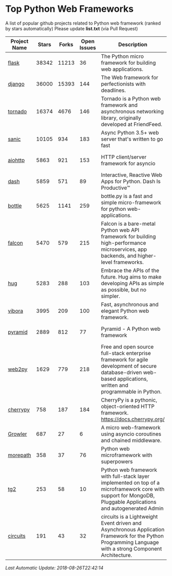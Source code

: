 # Top Python Web Frameworks
A list of popular github projects related to Python web framework (ranked by stars automatically)
Please update **list.txt** (via Pull Request)

| Project Name | Stars | Forks | Open Issues | Description | Last Commit |
| ------------ | ----- | ----- | ----------- | ----------- | ----------- |
| [flask](https://github.com/pallets/flask) | 38342 | 11213 | 36 | The Python micro framework for building web applications. | 2018-08-24 15:12:15 |
| [django](https://github.com/django/django) | 36000 | 15393 | 144 | The Web framework for perfectionists with deadlines. | 2018-08-25 22:36:00 |
| [tornado](https://github.com/tornadoweb/tornado) | 16374 | 4676 | 146 | Tornado is a Python web framework and asynchronous networking library, originally developed at FriendFeed. | 2018-08-16 03:02:30 |
| [sanic](https://github.com/channelcat/sanic) | 10105 | 934 | 183 | Async Python 3.5+ web server that's written to go fast | 2018-08-19 01:12:13 |
| [aiohttp](https://github.com/aio-libs/aiohttp) | 5863 | 921 | 153 | HTTP client/server framework for asyncio  | 2018-08-26 09:17:05 |
| [dash](https://github.com/plotly/dash) | 5859 | 571 | 89 | Interactive, Reactive Web Apps for Python. Dash Is Productive™ | 2018-08-25 06:19:40 |
| [bottle](https://github.com/bottlepy/bottle) | 5625 | 1141 | 259 | bottle.py is a fast and simple micro-framework for python web-applications. | 2018-07-19 12:12:04 |
| [falcon](https://github.com/falconry/falcon) | 5470 | 579 | 215 | Falcon is a bare-metal Python web API framework for building high-performance microservices, app backends, and higher-level frameworks. | 2018-08-23 14:13:33 |
| [hug](https://github.com/timothycrosley/hug) | 5283 | 288 | 103 | Embrace the APIs of the future. Hug aims to make developing APIs as simple as possible, but no simpler. | 2018-05-29 03:18:22 |
| [vibora](https://github.com/vibora-io/vibora) | 3995 | 209 | 100 | Fast, asynchronous and elegant Python web framework. | 2018-07-17 22:02:08 |
| [pyramid](https://github.com/Pylons/pyramid) | 2889 | 812 | 77 | Pyramid - A Python web framework | 2018-08-25 08:34:47 |
| [web2py](https://github.com/web2py/web2py) | 1629 | 779 | 218 | Free and open source full-stack enterprise framework for agile development of secure database-driven web-based applications, written and programmable in Python. | 2018-08-12 17:56:58 |
| [cherrypy](https://github.com/cherrypy/cherrypy) | 758 | 187 | 184 | CherryPy is a pythonic, object-oriented HTTP framework.      https://docs.cherrypy.org/ | 2018-08-20 01:25:11 |
| [Growler](https://github.com/pyGrowler/Growler) | 687 | 27 | 6 | A micro web-framework using asyncio coroutines and chained middleware. | 2017-03-12 02:39:16 |
| [morepath](https://github.com/morepath/morepath) | 358 | 37 | 76 | Python web microframework with superpowers | 2017-12-29 08:11:05 |
| [tg2](https://github.com/TurboGears/tg2) | 253 | 58 | 10 | Python web framework with full-stack layer implemented on top of a microframework core with support for MongoDB, Pluggable Applications and autogenerated Admin | 2018-05-28 21:30:12 |
| [circuits](https://github.com/circuits/circuits) | 191 | 43 | 32 | circuits is a Lightweight Event driven and Asynchronous Application Framework for the Python Programming Language with a strong Component Architecture. | 2018-06-20 15:57:21 |

*Last Automatic Update: 2018-08-26T22:42:14*